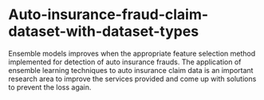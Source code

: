 # Auto-insurance-fraud-claim-dataset-with-dataset-types
Ensemble models improves when the appropriate feature selection method implemented for detection of auto insurance frauds.  The application of ensemble learning techniques to auto insurance claim data is an important research area to improve the services provided and come up with solutions to prevent the loss again.
